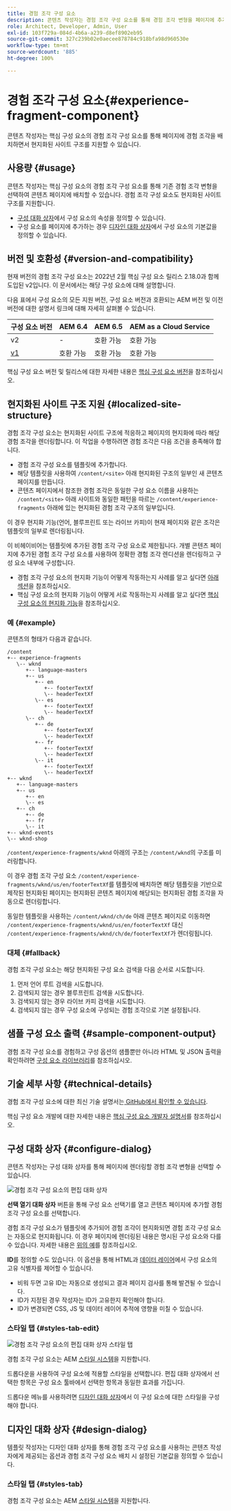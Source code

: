 ```yaml
---
title: 경험 조각 구성 요소
description: 콘텐츠 작성자는 경험 조각 구성 요소를 통해 경험 조각 변형을 페이지에 추가할 수 있습니다.
role: Architect, Developer, Admin, User
exl-id: 103f729a-084d-4b6a-a239-d8ef8902eb95
source-git-commit: 327c239b02e0aecee878784c918bfa98d960530e
workflow-type: tm+mt
source-wordcount: '885'
ht-degree: 100%

---
```


# 경험 조각 구성 요소{#experience-fragment-component}

콘텐츠 작성자는 핵심 구성 요소의 경험 조각 구성 요소를 통해 페이지에 경험 조각을 배치하면서 현지화된 사이트 구조를 지원할 수 있습니다.

## 사용량 {#usage}

콘텐츠 작성자는 핵심 구성 요소의 경험 조각 구성 요소를 통해 기존 경험 조각 변형을 선택하여 콘텐츠 페이지에 배치할 수 있습니다. 경험 조각 구성 요소도 현지화된 사이트 구조를 지원합니다.

* [구성 대화 상자](#configure-dialog)에서 구성 요소의 속성을 정의할 수 있습니다.
* 구성 요소를 페이지에 추가하는 경우 [디자인 대화 상자](#design-dialog)에서 구성 요소의 기본값을 정의할 수 있습니다.

## 버전 및 호환성 {#version-and-compatibility}

현재 버전의 경험 조각 구성 요소는 2022년 2월 핵심 구성 요소 릴리스 2.18.0과 함께 도입된 v2입니다. 이 문서에서는 해당 구성 요소에 대해 설명합니다.

다음 표에서 구성 요소의 모든 지원 버전, 구성 요소 버전과 호환되는 AEM 버전 및 이전 버전에 대한 설명서 링크에 대해 자세히 살펴볼 수 있습니다.

| 구성 요소 버전 | AEM 6.4 | AEM 6.5 | AEM as a Cloud Service |
|--- |--- |---|---|
| v2 | - | 호환 가능 | 호환 가능 |
| [v1](v1/experience-fragment.md) | 호환 가능 | 호환 가능 | 호환 가능 |

핵심 구성 요소 버전 및 릴리스에 대한 자세한 내용은 [핵심 구성 요소 버전](/help/versions.md)을 참조하십시오.

## 현지화된 사이트 구조 지원 {#localized-site-structure}

경험 조각 구성 요소는 현지화된 사이트 구조에 적응하고 페이지의 현지화에 따라 해당 경험 조각을 렌더링합니다. 이 작업을 수행하려면 경험 조각은 다음 조건을 충족해야 합니다.

* 경험 조각 구성 요소를 템플릿에 추가합니다.
* 해당 템플릿을 사용하여 `/content/<site>` 아래 현지화된 구조의 일부인 새 콘텐츠 페이지를 만듭니다.
* 콘텐츠 페이지에서 참조한 경험 조각은 동일한 구성 요소 이름을 사용하는 `/content/<site>` 아래 사이트와 동일한 패턴을 따르는 `/content/experience-fragments` 아래에 있는 현지화된 경험 조각 구조의 일부입니다.

이 경우 현지화 기능(언어, 블루프린트 또는 라이브 카피)이 현재 페이지와 같은 조각은 템플릿의 일부로 렌더링됩니다.

이 비헤이비어는 템플릿에 추가된 경험 조각 구성 요소로 제한됩니다. 개별 콘텐츠 페이지에 추가된 경험 조각 구성 요소를 사용하여 정확한 경험 조각 렌디션을 렌더링하고 구성 요소 내부에 구성합니다.

* 경험 조각 구성 요소의 현지화 기능이 어떻게 작동하는지 사례를 알고 싶다면 [아래 섹션](#example)을 참조하십시오.
* 핵심 구성 요소의 현지화 기능이 어떻게 서로 작동하는지 사례를 알고 싶다면 [핵심 구성 요소의 현지화 기능](/help/get-started/localization.md)을 참조하십시오.

### 예 {#example}

콘텐츠의 형태가 다음과 같습니다.

```
/content
+-- experience-fragments
   \-- wknd
      +-- language-masters
      +-- us
         +-- en
            +-- footerTextXf
            \-- headerTextXf
         \-- es
            +-- footerTextXf
            \-- headerTextXf
      \-- ch
         +-- de
            +-- footerTextXf
            \-- headerTextXf
         +-- fr
            +-- footerTextXf
            \-- headerTextXf
         \-- it
            +-- footerTextXf
            \-- headerTextXf
+-- wknd
   +-- language-masters
   +-- us
      +-- en
      \-- es
   +-- ch
      +-- de
      +-- fr
      \-- it
+-- wknd-events
\-- wknd-shop
```

`/content/experience-fragments/wknd` 아래의 구조는 `/content/wknd`의 구조를 미러링합니다.

이 경우 경험 조각 구성 요소 `/content/experience-fragments/wknd/us/en/footerTextXf`를 템플릿에 배치하면 해당 템플릿을 기반으로 제작된 현지화된 페이지는 현지화된 콘텐츠 페이지에 해당되는 현지화된 경험 조각을 자동으로 렌더링합니다.

동일한 템플릿을 사용하는 `/content/wknd/ch/de` 아래 콘텐츠 페이지로 이동하면 `/content/experience-fragments/wknd/us/en/footerTextXf` 대신 `/content/experience-fragments/wknd/ch/de/footerTextXf`가 렌더링됩니다.

### 대체 {#fallback}

경험 조각 구성 요소는 해당 현지화된 구성 요소 검색을 다음 순서로 시도합니다.

1. 먼저 언어 루트 검색을 시도합니다.
1. 검색되지 않는 경우 블루프린트 검색을 시도합니다.
1. 검색되지 않는 경우 라이브 카피 검색을 시도합니다.
1. 검색되지 않는 경우 구성 요소에 구성되는 경험 조각으로 기본 설정됩니다.

## 샘플 구성 요소 출력 {#sample-component-output}

경험 조각 구성 요소를 경험하고 구성 옵션의 샘플뿐만 아니라 HTML 및 JSON 출력을 확인하려면 [구성 요소 라이브러리](https://adobe.com/go/aem_cmp_library_xf)를 참조하십시오.

## 기술 세부 사항 {#technical-details}

경험 조각 구성 요소에 대한 최신 기술 설명서는[ GitHub에서 확인할 수 있습니다](https://adobe.com/go/aem_cmp_tech_xf_v2).

핵심 구성 요소 개발에 대한 자세한 내용은 [핵심 구성 요소 개발자 설명서](/help/developing/overview.md)를 참조하십시오.

## 구성 대화 상자 {#configure-dialog}

콘텐츠 작성자는 구성 대화 상자를 통해 페이지에 렌더링할 경험 조각 변형을 선택할 수 있습니다.

![경험 조각 구성 요소의 편집 대화 상자](/help/assets/experience-fragment-edit.png)

**선택 열기 대화 상자** 버튼을 통해 구성 요소 선택기를 열고 콘텐츠 페이지에 추가할 경험 조각 구성 요소를 선택합니다.

경험 조각 구성 요소가 템플릿에 추가되어 경험 조각이 현지화되면 경험 조각 구성 요소는 자동으로 현지화됩니다. 이 경우 페이지에 렌더링된 내용은 명시된 구성 요소와 다를 수 있습니다. 자세한 내용은 [위의 예](#example)를 참조하십시오.

**ID**&#x200B;를 정의할 수도 있습니다. 이 옵션을 통해 HTML과 [데이터 레이어](/help/developing/data-layer/overview.md)에서 구성 요소의 고유 식별자를 제어할 수 있습니다.

* 비워 두면 고유 ID는 자동으로 생성되고 결과 페이지 검사를 통해 발견될 수 있습니다.
* ID가 지정된 경우 작성자는 ID가 고유한지 확인해야 합니다.
* ID가 변경되면 CSS, JS 및 데이터 레이어 추적에 영향을 미칠 수 있습니다.

### 스타일 탭 {#styles-tab-edit}

![경험 조각 구성 요소의 편집 대화 상자 스타일 탭](/help/assets/experience-fragment-edit-styles.png)

경험 조각 구성 요소는 AEM [스타일 시스템](/help/get-started/authoring.md#component-styling)을 지원합니다.

드롭다운을 사용하여 구성 요소에 적용할 스타일을 선택합니다. 편집 대화 상자에서 선택한 항목은 구성 요소 툴바에서 선택한 항목과 동일한 효과를 가집니다.

드롭다운 메뉴를 사용하려면 [디자인 대화 상자](#design-dialog)에서 이 구성 요소에 대한 스타일을 구성해야 합니다.

## 디자인 대화 상자 {#design-dialog}

템플릿 작성자는 디자인 대화 상자를 통해 경험 조각 구성 요소를 사용하는 콘텐츠 작성자에게 제공되는 옵션과 경험 조각 구성 요소 배치 시 설정된 기본값을 정의할 수 있습니다.

### 스타일 탭 {#styles-tab}

경험 조각 구성 요소는 AEM [스타일 시스템](/help/get-started/authoring.md#component-styling)을 지원합니다.
